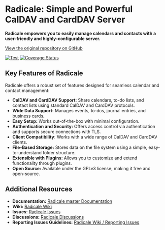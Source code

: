# Radicale: Simple and Powerful CalDAV and CardDAV Server

**Radicale empowers you to easily manage calendars and contacts with a user-friendly and highly-configurable server.**

[View the original repository on GitHub](https://github.com/Kozea/Radicale)

[![Test](https://github.com/Kozea/Radicale/actions/workflows/test.yml/badge.svg?branch=master)](https://github.com/Kozea/Radicale/actions/workflows/test.yml)
[![Coverage Status](https://coveralls.io/repos/github/Kozea/Radicale/badge.svg?branch=master)](https://coveralls.io/github/Kozea/Radicale?branch=master)

## Key Features of Radicale

Radicale offers a robust set of features designed for seamless calendar and contact management:

*   **CalDAV and CardDAV Support:** Share calendars, to-do lists, and contact lists using standard CalDAV and CardDAV protocols.
*   **Wide Data Support:** Manages events, to-dos, journal entries, and business cards.
*   **Easy Setup:** Works out-of-the-box with minimal configuration.
*   **Authentication and Security:** Offers access control via authentication and supports secure connections with TLS.
*   **Client Compatibility:** Works with a wide range of CalDAV and CardDAV clients.
*   **File-Based Storage:** Stores data on the file system using a simple, easy-to-understand folder structure.
*   **Extensible with Plugins:** Allows you to customize and extend functionality through plugins.
*   **Open Source:** Available under the GPLv3 license, making it free and open-source.

## Additional Resources

*   **Documentation:** [Radicale master Documentation](https://radicale.org/master.html)
*   **Wiki:** [Radicale Wiki](https://github.com/Kozea/Radicale/wiki)
*   **Issues:** [Radicale Issues](https://github.com/Kozea/Radicale/issues)
*   **Discussions:** [Radicale Discussions](https://github.com/Kozea/Radicale/discussions)
*   **Reporting Issues Guidelines:** [Radicale Wiki / Reporting Issues](https://github.com/Kozea/Radicale/wiki/01-‐-Reporting-Issues)